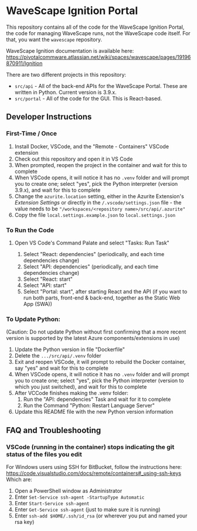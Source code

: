 # WaveScape Ignition Portal

This repository contains all of the code for the WaveScape Ignition Portal, the code for managing WaveScape runs, not the WaveScape code itself.  For that, you want the `wavescape` repository.

WaveScape Ignition documentation is available here:  https://pivotalcommware.atlassian.net/wiki/spaces/wavescape/pages/19196870911/Ignition

There are two different projects in this repository:

- `src/api` - All of the back-end APIs for the WaveScape Portal.  These are written in Python.  Current version is 3.9.x.
- `src/portal` - All of the code for the GUI.  This is React-based.

## Developer Instructions

### First-Time / Once
1. Install Docker, VSCode, and the "Remote - Containers" VSCode extension
1. Check out this repository and open it in VS Code
1. When prompted, reopen the project in the container and wait for this to complete
1. When VSCode opens, it will notice it has no `.venv` folder and will prompt you to create one; select "yes", pick the Python interpreter (version 3.9.x), and wait for this to complete
1. Change the `azurite.location` setting, either in the Azurite Extension's _Extension Settings_ or directly in the `/.vscode/settings.json` file - the value needs to be `"/workspaces/<repository name>/src/api/.azurite"`
1. Copy the file `local.settings.example.json` to `local.settings.json`

### To Run the Code
1. Open VS Code's Command Palate and select "Tasks: Run Task"

      1. Select "React: dependencies" (periodically, and each time dependencies change)
      1. Select "API: dependencies" (periodically, and each time dependencies change)
      1. Select "React: start"
      1. Select "API: start"
      1. Select "Portal: start", after starting React and the API (if you want to run both parts, front-end & back-end, together as the Static Web App (SWA))

### To Update Python:
(Caution: Do not update Python without first confirming that a more recent version is supported by the latest Azure components/extensions in use)

   1. Update the Python version in file "Dockerfile"
   1. Delete the `.../src/api/.venv` folder
   1. Exit and reopen VSCode, it will prompt to rebuild the Docker container, say "yes" and wait for this to complete
   1. When VSCode opens, it will notice it has no `.venv` folder and will prompt you to create one; select "yes", pick the Python interpreter (version to which you just switched), and wait for this to complete
   1. After VCCode finishes making the .venv folder:
      1. Run the "API: dependencies" Task and wait for it to complete
      1. Run the Command "Python: Restart Language Server"
   1. Update this README file with the new Python version information


## FAQ and Troubleshooting

### VSCode (running in the container) stops indicating the git status of the files you edit
For Windows users using SSH for BitBucket, follow the instructions here: https://code.visualstudio.com/docs/remote/containers#_using-ssh-keys
Which are:

1. Open a PowerShell window as Administrator
1. Enter `Set-Service ssh-agent -StartupType Automatic`
1. Enter `Start-Service ssh-agent`
1. Enter `Get-Service ssh-agent` (just to make sure it is running)
1. Enter `ssh-add $HOME/.ssh/id_rsa` (or wherever you put and named your rsa key)
